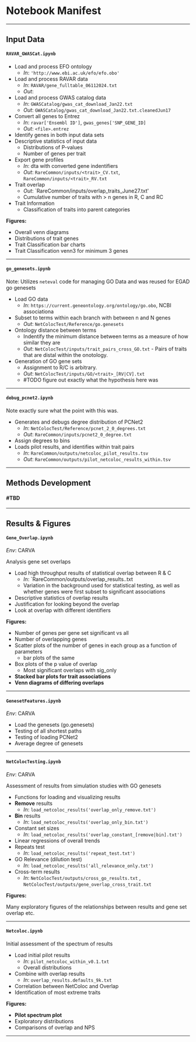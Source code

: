 # Notebook Manifest

---
## Input Data

#### `RAVAR_GWASCat.ipynb`

* Load and process EFO ontology
  * *In*: `'http://www.ebi.ac.uk/efo/efo.obo'` 
* Load and process RAVAR data
  * *In*: `RAVAR/gene_fulltable_06112024.txt`
  * *Out*: 
* Load and process GWAS catalog data
  * *In*: `GWASCatalog/gwas_cat_download_Jan22.txt`
  * *Out*: `GWASCatalog/gwas_cat_download_Jan22.txt.cleanedJun17`
* Convert all genes to Entrez
  * *In*: `ravar['Ensembl ID']`, `gwas_genes['SNP_GENE_ID]`
  * *Out*: `<file>.entrez`
* Identify genes in both input data sets
* Descriptive statistics of input data
    * Distributions of P-values
    * Number of genes per trait
* Export gene profiles
  * *In*: dta with converted gene indentifiers
  * *Out*: `RareCommon/inputs/<trait>_CV.txt`, `RareCommon/inputs/<trait>_RV.txt`
* Trait overlap
  * *Out*: `RareCommon/inputs/overlap_traits_June27.txt'
  * Cumulative number of traits with > n genes in R, C and RC
* Trait Information
    * Classification of traits into parent categories

**Figures:**
 * Overall venn diagrams
 * Distributions of trait genes
 * Trait Classification bar charts
 * Trait Classification venn3 for minimum 3 genes
---
#### `go_genesets.ipynb`

Note: Utilizes `neteval` code for managing GO Data and was reused for EGAD go genesets

* Load GO data
  * *In*: `https://current.geneontology.org/ontology/go.obo`, NCBI associationa 
* Subset to terms within each branch with between n and N genes
    * *Out*: `NetColocTest/Reference/go.genesets`
* Ontology distance between terms
    * Indentify the minimum distance between terms as a measure of how similar they are
    * *Out*: `NetColocTest/inputs/trait_pairs_cross_GO.txt` - Pairs of traits that are distal within the onotology. 
* Generation of GO gene sets
    * Assignment to R/C is arbitrary. 
    * *Out*: `NetColocTest/inputs/GO/<trait>_[RV|CV].txt`
    * #TODO figure out exactly what the hypothesis here was

---
#### `debug_pcnet2.ipynb`

Note exactly sure what the point with this was. 
* Generates and debugs degree distribution of PCNet2
    * *In*: `NetColocTest/Reference/pcnet_2_0_degrees.txt`
    * *Out*: `RareCommon/inputs/pcnet2_0_degree.txt`
* Assign degrees to bins
* Loads pilot results, and identifies within trait pairs
    * *In*: `RareCommon/outputs/netcoloc_pilot_results.tsv`
    * *Out*: `RareCommon/outputs/pilot_netcoloc_results_within.tsv`

---
## Methods Development

#### #TBD

---
## Results & Figures

#### `Gene_Overlap.ipynb`

*Env*: CARVA

Analysis gene set overlaps
* Load high throughput results of statistical overlap between R & C
    * *In*: `RareCommon/outputs/overlap_results.<group>.txt
    * Variation in the background used for statistical testing, as well as whether genes were first subset to significant associations
* Descriptive statistics of overlap results
* Justification for looking beyond the overlap
* Look at overlap with different identifiers

**Figures:**
* Number of genes per gene set significant vs all
* Number of overlapping genes
* Scatter plots of the number of genes in each group as a function of parameters
    * bar plots of the same
* Box plots of the p value of overlap
    * Most significant overlaps with sig_only
* **Stacked bar plots for trait associations**
* **Venn diagrams of differing overlaps**
----
#### `GenesetFeatures.ipynb`

*Env*: CARVA

* Load the genesets (go.genesets)
* Testing of all shortest paths
* Testing of loading PCNet2
* Average degree of genesets

---

#### `NetColocTesting.ipynb`

*Env*: CARVA

Assessment of results from simulation studies with GO genesets

* Functions for loading and visualizing results
* **Remove** results
    * *In*: `load_netcoloc_results('overlap_only_remove.txt')`
* **Bin** results
    * *In*: `load_netcoloc_results('overlap_only_bin.txt')`
* Constant set sizes
    * *In*: `load_netcoloc_results('overlap_constant_[remove|bin].txt')`
* Linear regressions of overall trends
* Repeats test
    * *In*: `load_netcoloc_results('repeat_test.txt')`
* GO Relevance (dilution test)
    * *In*: `load_netcoloc_results('all_relevance_only.txt')`
* Cross-term results
    * *In*: `NetColocTest/outputs/cross_go_results.txt` , `NetColocTest/outputs/gene_overlap_cross_trait.txt`

**Figures:**

Many exploratory figures of the relationships between results and gene set overlap etc.

---

#### `Netcoloc.ipynb`

Initial assessment of the spectrum of results

* Load initial pilot results
    * *In*: `pilot_netcoloc_within_v0.1.txt`
    * Overall distributions
* Combine with overlap results
    * *In*: `overlap_results.defaults_9k.txt`
* Correlation between NetColoc and Overlap
* Identification of most extreme traits

**Figures:**
* **Pilot spectrum plot**
* Exploratory distributions
* Comparisons of overlap and NPS

---
